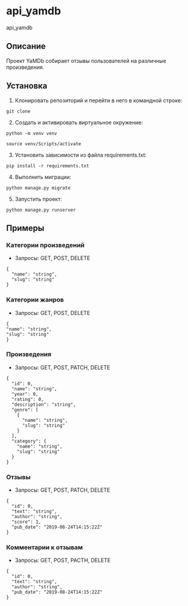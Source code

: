 # api_yamdb
api_yamdb
## Описание
Проект YaMDb собирает отзывы пользователей на различные произведения.
## Установка
1. Клонировать репозиторий и перейти в него в командной строке:
```
git clone
```
2. Cоздать и активировать виртуальное окружение:
```
python -m venv venv
```
```
source venv/Scripts/activate
```
3. Установить зависимости из файла requirements.txt:
```
pip install -r requirements.txt
```
4. Выполнить миграции:
```
python manage.py migrate
```
5. Запустить проект:
```
python manage.py runserver
```
## Примеры
### Категории произведений
   - Запросы: GET, POST, DELETE
```
{
  "name": "string",
  "slug": "string"
}
```
### Категории жанров
   - Запросы: GET, POST, DELETE
```
{
"name": "string",
"slug": "string"
}
```
### Произведения
   - Запросы: GET, POST, PATCH, DELETE
```
{
  "id": 0,
  "name": "string",
  "year": 0,
  "rating": 0,
  "description": "string",
  "genre": [
    {
      "name": "string",
      "slug": "string"
    }
  ],
  "category": {
    "name": "string",
    "slug": "string"
  }
}
```
### Отзывы
   - Запросы: GET, POST, PATCH, DELETE
```
{
  "id": 0,
  "text": "string",
  "author": "string",
  "score": 1,
  "pub_date": "2019-08-24T14:15:22Z"
}
```
### Комментарии к отзывам
   - Запросы: GET, POST, PACTH, DELETE
```
{
  "id": 0,
  "text": "string",
  "author": "string",
  "pub_date": "2019-08-24T14:15:22Z"
}
```